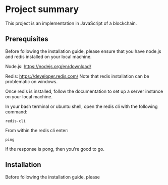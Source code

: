 # Project summary
This project is an implementation in JavaScript of a blockchain.

## Prerequisites
Before following the installation guide, please ensure that you have node.js and redis installed on your local machine.

Node.js: https://nodejs.org/en/download/

Redis: https://developer.redis.com/
Note that redis installation can be problematic on windows.

Once redis is installed, follow the documentation to set up a server instance on your local machine.

In your bash terminal or ubuntu shell, open the redis cli with the following command:
```shell
redis-cli
```

From within the redis cli enter:
```shell
ping
```

If the response is pong, then you're good to go.


## Installation
Before following the installation guide, please 